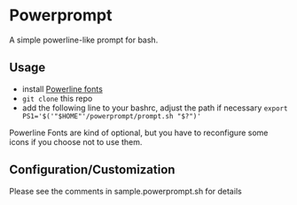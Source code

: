 # Powerprompt

A simple powerline-like prompt for bash.

## Usage

* install [Powerline fonts](https://github.com/powerline/fonts)
* `git clone` this repo
* add the following line to your bashrc, adjust the path if necessary
  `export PS1='$('"$HOME"'/powerprompt/prompt.sh "$?")'`

Powerline Fonts are kind of optional, but you have to reconfigure some icons
if you choose not to use them.

## Configuration/Customization

Please see the comments in sample.powerprompt.sh for details

